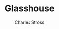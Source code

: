 ---
title: "Glasshouse"
subtitle: 
author: Charles Stross
author_last: Stross
slug: stross-glasshouse
type: fiction
img: true
genre: science fiction
isbn: 9780441014033
goodreads_id: 17866
pages: 335
publish_year: 2006
rating: 
date_started:
date_completed:
priority: high
---